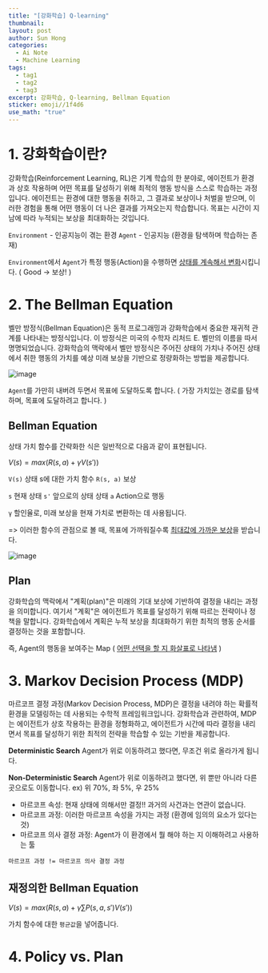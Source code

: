 ```yaml
---
title: "[강화학습] Q-learning"
thumbnail: 
layout: post
author: Sun Hong
categories:
  - Ai Note
  - Machine Learning
tags:
  - tag1
  - tag2
  - tag3
excerpt: 강화학습, Q-learning, Bellman Equation
sticker: emoji//1f4d6
use_math: "true"
---
```

# 1. 강화학습이란?
강화학습(Reinforcement Learning, RL)은 기계 학습의 한 분야로, 에이전트가 환경과 상호 작용하며 어떤 목표를 달성하기 위해 최적의 행동 방식을 스스로 학습하는 과정입니다. 에이전트는 환경에 대한 행동을 취하고, 그 결과로 보상이나 처벌을 받으며, 이러한 경험을 통해 어떤 행동이 더 나은 결과를 가져오는지 학습합니다. 목표는 시간이 지남에 따라 누적되는 보상을 최대화하는 것입니다.

`Environment` - 인공지능이 겪는 환경
`Agent` - 인공지능 (환경을 탐색하며 학습하는 존재)

`Environment`에서 `Agent`가 특정 행동(Action)을 수행하면 <u>상태를 계속해서 변화</u>시킵니다.
( Good -> 보상! )

# 2. The Bellman Equation
벨만 방정식(Bellman Equation)은 동적 프로그래밍과 강화학습에서 중요한 재귀적 관계를 나타내는 방정식입니다. 이 방정식은 미국의 수학자 리처드 E. 벨만의 이름을 따서 명명되었습니다. 강화학습의 맥락에서 벨만 방정식은 주어진 상태의 가치나 주어진 상태에서 취한 행동의 가치를 예상 미래 보상을 기반으로 정량화하는 방법을 제공합니다.

![image](https://github.com/radic2682/radic2682.github.io/assets/11177959/2fcb1b9c-3310-4860-8ea5-6e83b8cfc706)

`Agent`를 가만히 내버려 두면서 목표에 도달하도록 합니다.
( 가장 가치있는 경로를 탐색하며, 목표에 도달하려고 합니다. )

## Bellman Equation
상태 가치 함수를 간략화한 식은 일반적으로 다음과 같이 표현됩니다.

$V(s) = max(R(s, a) + γV(s'))$

`V(s)` 상태 s에 대한 가치 함수
`R(s, a)` 보상

`s` 현재 상태
`s'` 앞으로의 상태 상태
`a` Action으로 행동

`γ` 할인율로, 미래 보상을 현재 가치로 변환하는 데 사용됩니다.

=> 이러한 함수의 관점으로 볼 때, 목표에 가까워질수록 <u>최대값에 가까운 보상</u>을 받습니다.

![image](https://github.com/radic2682/radic2682.github.io/assets/11177959/6ad4b2ad-09f3-43c9-9c1c-ffe2e549dbd9)

## Plan
강화학습의 맥락에서 "계획(plan)"은 미래의 기대 보상에 기반하여 결정을 내리는 과정을 의미합니다. 여기서 "계획"은 에이전트가 목표를 달성하기 위해 따르는 전략이나 정책을 말합니다. 강화학습에서 계획은 누적 보상을 최대화하기 위한 최적의 행동 순서를 결정하는 것을 포함합니다.

즉, Agent의 행동을 보여주는 Map ( <u>어떤 선택을 할 지 화살표로 나타냄</u> )

# 3. Markov Decision Process (MDP)
마르코프 결정 과정(Markov Decision Process, MDP)은 결정을 내려야 하는 확률적 환경을 모델링하는 데 사용되는 수학적 프레임워크입니다. 강화학습과 관련하여, MDP는 에이전트가 상호 작용하는 환경을 정형화하고, 에이전트가 시간에 따라 결정을 내리면서 목표를 달성하기 위한 최적의 전략을 학습할 수 있는 기반을 제공합니다.

**Deterministic Search**
Agent가 위로 이동하려고 했다면, 무조건 위로 올라가게 됩니다.

**Non-Deterministic Search**
Agent가 위로 이동하려고 했다면, 위 뿐만 아니라 다른 곳으로도 이동합니다.
ex) 위 70%, 좌 5%, 우 25%

- 마르코프 속성: 현재 상태에 의해서만 결정!! 과거의 사건과는 연관이 없습니다.
- 마르코프 과정: 이러한 마르코프 속성을 가지는 과정 (환경에 임의의 요소가 있다는 것)
- 마르코프 의사 결정 과정: Agent가 이 환경에서 뭘 해야 하는 지 이해하려고 사용하는 툴

`마르코프 과정 != 마르코프 의사 결정 과정`

## 재정의한 Bellman Equation

$V(s) = max(R(s, a) + γ∑P(s, a, s')V(s'))$

가치 함수에 대한 `평균값`을 넣어줍니다.

# 4. Policy vs. Plan
